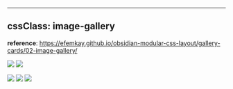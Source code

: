 
---
cssClass: image-gallery
---

**reference**: https://efemkay.github.io/obsidian-modular-css-layout/gallery-cards/02-image-gallery/


![](https://images.unsplash.com/photo-1582729845428-af749b248d56?ixlib=rb-4.0.3&ixid=MnwxMjA3fDB8MHxwaG90by1wYWdlfHx8fGVufDB8fHx8&auto=format&fit=crop&h=280&q=80)
![](https://images.unsplash.com/photo-1621577176706-d01cf75cd331?ixlib=rb-4.0.3&ixid=MnwxMjA3fDB8MHxwaG90by1wYWdlfHx8fGVufDB8fHx8&auto=format&fit=crop&h=280&q=80)

![](https://images.unsplash.com/photo-1537181591432-412768324e9c?ixlib=rb-4.0.3&ixid=MnwxMjA3fDB8MHxwaG90by1wYWdlfHx8fGVufDB8fHx8&auto=format&fit=crop&h=200&q=80)
![](https://images.unsplash.com/photo-1591251010190-43c22baa46b0?ixlib=rb-4.0.3&ixid=MnwxMjA3fDB8MHxwaG90by1wYWdlfHx8fGVufDB8fHx8&auto=format&fit=crop&h=200&q=80)
![](https://images.unsplash.com/photo-1575397721733-c58fa48e80ff?ixlib=rb-4.0.3&ixid=MnwxMjA3fDB8MHxwaG90by1wYWdlfHx8fGVufDB8fHx8&auto=format&fit=crop&h=200&q=80)
